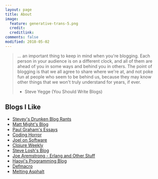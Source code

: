 ```yaml
---
layout: page
title: About
image:
  feature: generative-trans-5.png
  credit:
  creditlink:
comments: false
modified: 2018-05-02
---
```


> ... an important thing to keep in mind when you're blogging. Each person in your audience is on a different clock, and all of them are ahead of you in some ways and behind you in others. The point of blogging is that we all agree to share where we're at, and not poke fun at people who seem to be behind us, because they may know other things that we won't truly understand for years, if ever.
> * Steve Yegge (You Should Write Blogs)


## Blogs I Like

* [Stevey's Drunken Blog Rants](https://sites.google.com/site/steveyegge2/blog-rants)
* [Matt Might's Blog](http://matt.might.net/articles/)
* [Paul Graham's Essays](http://www.paulgraham.com/articles.html)
* [Coding Horror](https://blog.codinghorror.com/)
* [Joel on Software](https://www.joelonsoftware.com/)
* [Clojure Weekly](http://reborg.tumblr.com/)
* [Steve Losh's Blog](http://stevelosh.com/blog/)
* [Joe Aremstrong - Erlang and Other Stuff](https://joearms.github.io/)
* [Haoyi's Programming Blog](http://www.lihaoyi.com/)
* [Defmacro](https://www.defmacro.org/)
* [Melting Asphalt](https://meltingasphalt.com/)
